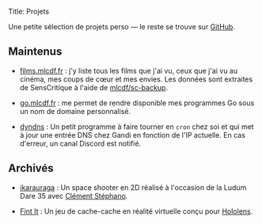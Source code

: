 Title: Projets

Une petite sélection de projets perso — le reste se trouve sur [GitHub](https://github.com/mlcdf).

## Maintenus

- [films.mlcdf.fr](https://films.mlcdf.fr) : j'y liste tous les films que j'ai vu, ceux que j'ai vu au cinéma, mes coups de cœur et mes envies.  Les données sont extraites de SensCritique à l'aide de [mlcdf/sc-backup](https://github.com/mlcdf/sc-backup).

- [go.mlcdf.fr](https://go.mlcdf.fr) : me permet de rendre disponible mes programmes Go sous un nom de domaine personnalisé.

- [dyndns](https://github.com/mlcdf/dyndns) : Un petit programme à faire tourner en `cron` chez soi et qui met à jour une entrée DNS chez Gandi en fonction de l'IP actuelle. En cas d'erreur, un canal Discord est notifié.

## Archivés

- [ikarauraga](https://github.com/mlcdf/ikarauraga) : Un space shooter en 2D réalisé à l'occasion de la Ludum Dare 35 avec [Clément Stéphano](http://clementstephano.eu/).

- [Fint It](https://github.com/FindItAR/FindIt) : Un jeu de cache-cache en réalité virtuelle conçu pour [Hololens](https://fr.wikipedia.org/wiki/Microsoft_HoloLens).
